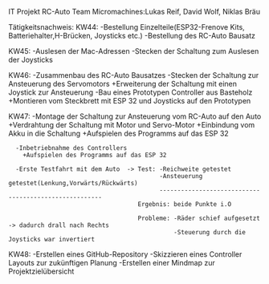 IT Projekt RC-Auto 
Team Micromachines:Lukas Reif, David Wolf, Niklas Bräu

Tätigkeitsnachweis:
KW44: -Bestellung Einzelteile(ESP32-Frenove Kits, Batteriehalter,H-Brücken, Joysticks etc.)
      -Bestellung des RC-Auto Bausatz

KW45: -Auslesen der Mac-Adressen
      -Stecken der Schaltung zum Auslesen der Joysticks

KW46: -Zusammenbau des RC-Auto Bausatzes
      -Stecken der Schaltung zur Ansteuerung des Servomotors
        +Erweiterung der Schaltung mit einen Joystick zur Ansteuerung
      -Bau eines Prototypen Controller aus Basteholz
        +Montieren vom Steckbrett mit ESP 32 und Joysticks auf den Prototypen

KW47: -Montage der Schaltung zur Ansteuerung vom RC-Auto auf den Auto 
        +Verdrahtung der Schaltung mit Motor und Servo-Motor
        +Einbindung vom Akku in die Schaltung
        +Aufspielen des Programms auf das ESP 32
     
      -Inbetriebnahme des Controllers
        +Aufspielen des Programms auf das ESP 32

      -Erste Testfahrt mit dem Auto  -> Test: -Reichweite getestet
                                              -Ansteuerung getestet(Lenkung,Vorwärts/Rückwärts)
                                              ------------------------------------------------------
                                        Ergebnis: beide Punkte i.O

                                        Probleme: -Räder schief aufgesetzt -> dadurch drall nach Rechts
                                                  -Steuerung durch die Joysticks war invertiert

KW48: -Erstellen eines GitHub-Repository
      -Skizzieren eines Controller Layouts zur zukünftigen Planung
      -Erstellen einer Mindmap zur Projektzielübersicht


                                                  
      

    
